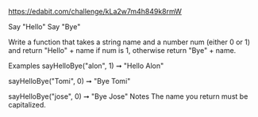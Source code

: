 https://edabit.com/challenge/kLa2w7m4h849k8rmW

Say "Hello" Say "Bye"

Write a function that takes a string name and a number num (either 0 or 1) and return "Hello" + name if num is 1, otherwise return "Bye" + name.

Examples
sayHelloBye("alon", 1) ➞ "Hello Alon"

sayHelloBye("Tomi", 0) ➞ "Bye Tomi"

sayHelloBye("jose", 0) ➞ "Bye Jose"
Notes
The name you return must be capitalized.